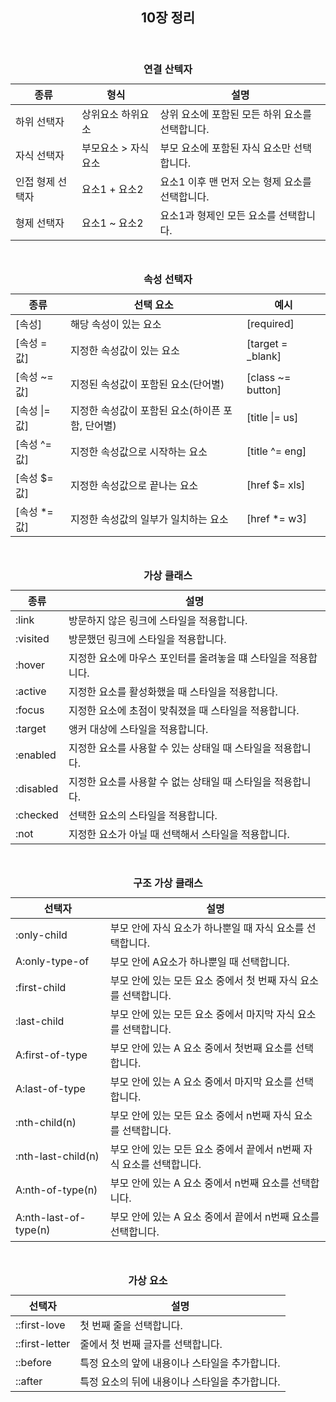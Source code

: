 <header>
  <h2>10장 정리</h2>
</header>

<body>
  <table>
    <caption><b>연결 산텍자</b></caption>
    <thead>
      <tr>
        <th>종류</th>
        <th>형식</th>
        <th>설명</th>
      </tr>
    </thead>
    <tbody>
      <tr>
        <td>하위 선택자</td>
        <td>상위요소 하위요소</td>
        <td>상위 요소에 포함된 모든 하위 요소를 선택합니다.</td>
      </tr>
      <tr>
        <td>자식 선택자</td>
        <td>부모요소 > 자식요소</td>
        <td>부모 요소에 포함된 자식 요소만 선택합니다.</td>
      </tr>
      <tr>
        <td>인접 형제 선택자</td>
        <td>요소1 + 요소2</td>
        <td>요소1 이후 맨 먼저 오는 형제 요소를 선택합니다.</td>
      </tr>
      <tr>
        <td>형제 선택자</td>
        <td>요소1 ~ 요소2</td>
        <td>요소1과 형제인 모든 요소를 선택합니다.</td>
      </tr>
    </tbody>
  </table>
  <br>

  <table>
    <caption><b>속성 선택자</b></caption>
    <thead>
      <tr>
        <th>종류</th>
        <th>선택 요소</th>
        <th>예시</th>
      </tr>
    </thead>
    <tbody>
      <tr>
        <td>[속성]</td>
        <td>해당 속성이 있는 요소</td>
        <td>[required]</td>
      </tr>
      <tr>
        <td>[속성 = 값]</td>
        <td>지정한 속성값이 있는 요소</td>
        <td>[target = _blank]</td>
      </tr>
      <tr>
        <td>[속성 ~= 값]</td>
        <td>지정된 속성값이 포함된 요소(단어별)</td>
        <td>[class ~= button]</td>
      </tr>
      <tr>
        <td>[속성 |= 값]</td>
        <td>지정한 속성값이 포함된 요소(하이픈 포함, 단어별)</td>
        <td>[title |= us]</td>
      </tr>
      <tr>
        <td>[속성 ^= 값]</td>
        <td>지정한 속성값으로 시작하는 요소</td>
        <td>[title ^= eng]</td>
      </tr>
      <tr>
        <td>[속성 $= 값]</td>
        <td>지정한 속성값으로 끝나는 요소</td>
        <td>[href $= xls]</td>
      </tr>
      <tr>
        <td>[속성 *= 값]</td>
        <td>지정한 속성값의 일부가 일치하는 요소</td>
        <td>[href *= w3]</td>
      </tr>
    </tbody>
  </table>
  <br>

  <table>
    <caption><b>가상 클래스</b></caption>
    <thead>
      <tr>
        <th>종류</th>
        <th>설명</th>
      </tr>
    </thead>
    <tbody>
      <tr>
        <td>:link</td>
        <td>방문하지 않은 링크에 스타일을 적용합니다.</td>
      </tr>
      <tr>
        <td>:visited</td>
        <td>방문했던 링크에 스타일을 적용합니다.</td>
      </tr>
      <tr>
        <td>:hover</td>
        <td>지정한 요소에 마우스 포인터를 올려놓을 떄 스타일을 적용합니다.</td>
      </tr>
      <tr>
        <td>:active</td>
        <td>지정한 요소를 활성화했을 때 스타일을 적용합니다.</td>
      </tr>
      <tr>
        <td>:focus</td>
        <td>지정한 요소에 초점이 맞춰졌을 때 스타일을 적용합니다.</td>
      </tr>
      <tr>
        <td>:target</td>
        <td>앵커 대상에 스타일을 적용합니다.</td>
      </tr>
      <tr>
        <td>:enabled</td>
        <td>지정한 요소를 사용할 수 있는 상태일 때 스타일을 적용합니다.</td>
      </tr>
      <tr>
        <td>:disabled</td>
        <td>지정한 요소를 사용할 수 없는 상태일 때 스타일을 적용합니다.</td>
      </tr>
      <tr>
        <td>:checked</td>
        <td>선택한 요소의 스타일을 적용합니다.</td>
      </tr>
      <tr>
        <td>:not</td>
        <td>지정한 요소가 아닐 때 선택해서 스타일을 적용합니다.</td>
      </tr>
    </tbody>
  </table>
  <br>

  <table>
    <caption><b>구조 가상 클래스</b></caption>
    <thead>
      <tr>
        <th>선택자</th>
        <th>설명</th>
      </tr>
    </thead>
    <tbody>
      <tr>
        <td>:only-child</td>
        <td>부모 안에 자식 요소가 하나뿐일 때 자식 요소를 선택합니다.</td>
      </tr>
      <tr>
        <td>A:only-type-of</td>
        <td>부모 안에 A요소가 하나뿐일 때 선택합니다.</td>
      </tr>
      <tr>
        <td>:first-child</td>
        <td>부모 안에 있는 모든 요소 중에서 첫 번째 자식 요소를 선택합니다.</td>
      </tr>
      <tr>
        <td>:last-child</td>
        <td>부모 안에 있는 모든 요소 중에서 마지막 자식 요소를 선택합니다.</td>
      </tr>
      <tr>
        <td>A:first-of-type</td>
        <td>부모 안에 있는 A 요소 중에서 첫번째 요소를 선택합니다.</td>
      </tr>
      <tr>
        <td>A:last-of-type</td>
        <td>부모 안에 있는 A 요소 중에서 마지막 요소를 선택합니다.</td>
      </tr>
      <tr>
        <td>:nth-child(n)</td>
        <td>부모 안에 있는 모든 요소 중에서 n번째 자식 요소를 선택합니다.</td>
      </tr>
      <tr>
        <td>:nth-last-child(n)</td>
        <td>부모 안에 있는 모든 요소 중에서 끝에서 n번째 자식 요소를 선택합니다.</td>
      </tr>
      <tr>
        <td>A:nth-of-type(n)</td>
        <td>부모 안에 있는 A 요소 중에서 n번째 요소를 선택합니다.</td>
      </tr>
      <tr>
        <td>A:nth-last-of-type(n)</td>
        <td>부모 안에 있는 A 요소 중에서 끝에서 n번째 요소를 선택합니다.</td>
      </tr>
    </tbody>
  </table>
  <br>

  <table>
    <caption><b>가상 요소</b></caption>
    <thead>
      <tr>
        <th>선택자</th>
        <th>설명</th>
      </tr>
    </thead>
    <tbody>
      <tr>
        <td>::first-love</td>
        <td>첫 번째 줄을 선택합니다.</td>
      </tr>
      <tr>
        <td>::first-letter</td>
        <td>줄에서 첫 번째 글자를 선택합니다.</td>
      </tr>
      <tr>
        <td>::before</td>
        <td>특정 요소의 앞에 내용이나 스타일을 추가합니다.</td>
      </tr>
      <tr>
        <td>::after</td>
        <td>특정 요소의 뒤에 내용이나 스타일을 추가합니다.</td>
      </tr>
    </tbody>
  </table>
</body>